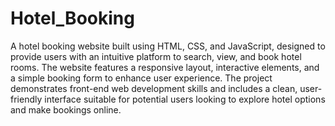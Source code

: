 # Hotel_Booking
A hotel booking website built using HTML, CSS, and JavaScript, designed to provide users with an intuitive platform to search, view, and book hotel rooms. The website features a responsive layout, interactive elements, and a simple booking form to enhance user experience. The project demonstrates front-end web development skills and includes a clean, user-friendly interface suitable for potential users looking to explore hotel options and make bookings online.
